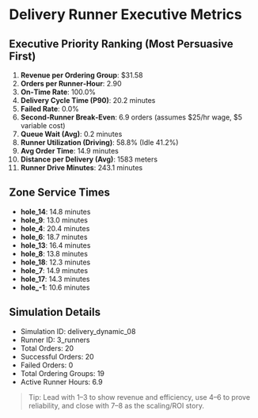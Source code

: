 # Delivery Runner Executive Metrics

## Executive Priority Ranking (Most Persuasive First)
1. **Revenue per Ordering Group**: $31.58
2. **Orders per Runner‑Hour**: 2.90
3. **On‑Time Rate**: 100.0%
4. **Delivery Cycle Time (P90)**: 20.2 minutes
5. **Failed Rate**: 0.0%
6. **Second‑Runner Break‑Even**: 6.9 orders (assumes $25/hr wage, $5 variable cost)
7. **Queue Wait (Avg)**: 0.2 minutes
8. **Runner Utilization (Driving)**: 58.8% (Idle 41.2%)
9. **Avg Order Time**: 14.9 minutes
10. **Distance per Delivery (Avg)**: 1583 meters
11. **Runner Drive Minutes**: 243.1 minutes

## Zone Service Times
- **hole_14**: 14.8 minutes
- **hole_9**: 13.0 minutes
- **hole_4**: 20.4 minutes
- **hole_6**: 18.7 minutes
- **hole_13**: 16.4 minutes
- **hole_8**: 13.8 minutes
- **hole_18**: 12.3 minutes
- **hole_7**: 14.9 minutes
- **hole_17**: 14.3 minutes
- **hole_-1**: 10.6 minutes


## Simulation Details
- Simulation ID: delivery_dynamic_08
- Runner ID: 3_runners
- Total Orders: 20
- Successful Orders: 20
- Failed Orders: 0
- Total Ordering Groups: 19
- Active Runner Hours: 6.9

> Tip: Lead with 1–3 to show revenue and efficiency, use 4–6 to prove reliability, and close with 7–8 as the scaling/ROI story.
